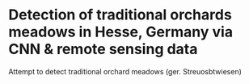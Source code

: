 # Detection of traditional orchards meadows in Hesse, Germany via CNN & remote sensing data
Attempt to detect traditional orchard meadows (ger. Streuosbtwiesen) 
